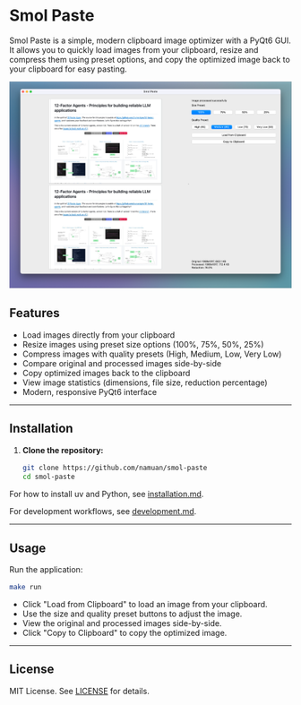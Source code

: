# Smol Paste

Smol Paste is a simple, modern clipboard image optimizer with a PyQt6 GUI. It allows you to quickly load images from your clipboard, resize and compress them using preset options, and copy the optimized image back to your clipboard for easy pasting.

![img.png](assets/smol-paste.png)

## Features

- Load images directly from your clipboard
- Resize images using preset size options (100%, 75%, 50%, 25%)
- Compress images with quality presets (High, Medium, Low, Very Low)
- Compare original and processed images side-by-side
- Copy optimized images back to the clipboard
- View image statistics (dimensions, file size, reduction percentage)
- Modern, responsive PyQt6 interface

---

## Installation

1. **Clone the repository:**
   ```sh
   git clone https://github.com/namuan/smol-paste
   cd smol-paste
   ```

For how to install uv and Python, see [installation.md](installation.md).

For development workflows, see [development.md](development.md).

---

## Usage

Run the application:
```sh
make run
```

- Click "Load from Clipboard" to load an image from your clipboard.
- Use the size and quality preset buttons to adjust the image.
- View the original and processed images side-by-side.
- Click "Copy to Clipboard" to copy the optimized image.

---

## License

MIT License. See [LICENSE](LICENSE) for details.

